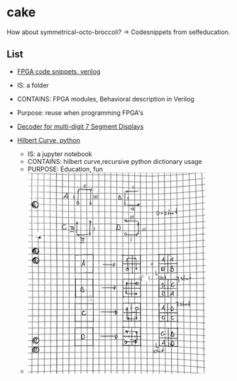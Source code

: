 # cake
How about symmetrical-octo-broccoli? -> Codesnippets from selfeducation.

## List
* [FPGA code snippets, verilog](https://github.com/pgreendale/cake/tree/main/FPGA%20-%20Verilog)
 * IS: a folder
 * CONTAINS: FPGA modules, Behavioral description in Verilog 
 * Purpose: reuse when programming FPGA's
 * [Decoder for multi-digit 7 Segment Displays](https://github.com/pgreendale/cake/blob/main/FPGA%20-%20Verilog/decoder_7seg.v)  
  
* [Hilbert Curve, python](https://github.com/pgreendale/cake/blob/main/Hilbert_Python.ipynb) 
  * IS: a jupyter notebook 
  * CONTAINS: hilbert curve,recursive python dictionary usage
  * PURPOSE: Education, fun
  * <img src="https://github.com/pgreendale/cake/blob/main/Hilbert_curve_patterns.jpg" alt="drawing" width="400"/>
